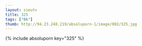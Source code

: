 ```yaml
--- 
layout: sieutv
title: 325
tags: ["0k"]
thumb: http://94.23.248.219/absoluporn-1/image/002/325.jpg
---
```

{% include absoluporn key="325" %} 
